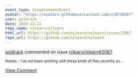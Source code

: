 ```yaml
---
event_type: IssueCommentEvent
avatar: "https://avatars.githubusercontent.com/u/871056?"
user: poldrack
date: 2020-12-21
repo_name: nilearn/nilearn
html_url: https://github.com/nilearn/nilearn/issues/2067
repo_url: https://github.com/nilearn/nilearn
---
```


<a href='https://github.com/poldrack' target='_blank'>poldrack</a> commented on issue <a href='https://github.com/nilearn/nilearn/issues/2067' target='_blank'>nilearn/nilearn#2067</a>.

<small>thanks - I've not been working with these kinds of files recently so...</small>

<a href='https://github.com/nilearn/nilearn/issues/2067' target='_blank'>View Comment</a>